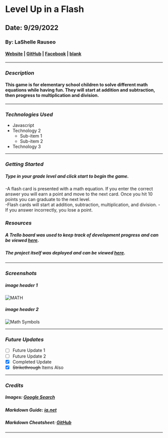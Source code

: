 # Level Up in a Flash

## Date: 9/29/2022

### By: LaShelle Rauseo

#### [Website]() | [GitHub](https://github.com/lnicole3) | [Facebook]() | [blank]()

---

### **_Description_**

#### This game is for elementary school children to solve different math equations while having fun. They will start at addition and subtraction, then progress to multiplication and division.

---

### **_Technologies Used_**

- Javascript
- Technology 2
  - Sub-item 1
  - Sub-item 2
- Technology 3

---

### **_Getting Started_**

##### Type in your grade level and click start to begin the game.

-A flash card is presented with a math equation. If you enter the correct answer you will earn a point and move to the next card. Once you hit 10 points you can graduate to the next level.  
-Flash cards will start at addition, subtraction, multiplication, and division.
-If you answer incorrectly, you lose a point.

### **_Resources_**

##### A Trello board was used to keep track of development progress and can be viewed [here](https://trello.com/invite/b/pTyj4Yxi/a03ddbb62c194f2d7350257f72b04b66/math-flashcards-project).

##### The project itself was deployed and can be viewed [here](URL).

---

### **_Screenshots_**

##### image header 1

![MATH](https://img.freepik.com/free-vector/cartoon-math-word-with-math-symbols_1308-97111.jpg?w=996&t=st=1664764847~exp=1664765447~hmac=8bf04e43aac97040f3c9d500ef7bd985be78cd060e70b53477c240bcca2e28fd)

##### image header 2

![Math Symbols](https://as2.ftcdn.net/v2/jpg/03/16/51/69/1000_F_316516973_azxa0i6q6XGu3yFDgWQGfikBMyF0Isdj.jpg)

---

### **_Future Updates_**

- [ ] Future Update 1
- [ ] Future Update 2
- [x] Completed Update
- [x] ~~Strikethrough~~ Items Also

---

### **_Credits_**

##### Images: [Google Search](www.google.com/images)

##### Markdown Guide: [ia.net](https://ia.net/writer/support/general/markdown-guide)

##### Markdown Cheatsheet: [GitHub](https://guides.github.com/pdfs/markdown-cheatsheet-online.pdf)

---
